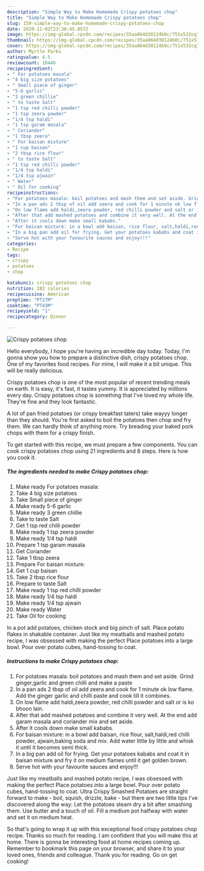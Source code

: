 ```yaml
---
description: "Simple Way to Make Homemade Crispy potatoes chop"
title: "Simple Way to Make Homemade Crispy potatoes chop"
slug: 159-simple-way-to-make-homemade-crispy-potatoes-chop
date: 2020-11-02T23:30:45.857Z
image: https://img-global.cpcdn.com/recipes/35aa864d30124b0c/751x532cq70/crispy-potatoes-chop-recipe-main-photo.jpg
thumbnail: https://img-global.cpcdn.com/recipes/35aa864d30124b0c/751x532cq70/crispy-potatoes-chop-recipe-main-photo.jpg
cover: https://img-global.cpcdn.com/recipes/35aa864d30124b0c/751x532cq70/crispy-potatoes-chop-recipe-main-photo.jpg
author: Myrtle Parks
ratingvalue: 4.5
reviewcount: 10446
recipeingredient:
- " For potatoes masala"
- "4 big size potatoes"
- " Small piece of ginger"
- "5-6 garlic"
- "3 green chillie"
- " to taste Salt"
- "1 tsp red chilli powder"
- "1 tsp zeera powder"
- "1/4 tsp haldi"
- "1 tsp garam masala"
- " Coriander"
- "1 tbsp zeera"
- " For baisan mixture"
- "1 cup baisan"
- "2 tbsp rice flour"
- " to taste Salt"
- "1 tsp red chilli powder"
- "1/4 tsp haldi"
- "1/4 tsp ajwain"
- " Water"
- " Oil for cooking"
recipeinstructions:
- "For potatoes masala: boil potatoes and mash them and set aside. Grind ginger,garlic and green chilli and make a paste"
- "In a pan ads 2 tbsp of oil add zeera and cook for 1 minute ok low flame. Add the ginger garlic and chilli paste and cook till it combines."
- "On low flame add haldi,zeera powder, red chilli powder and salt or is ko bhoon lain."
- "After that add mashed potatoes and combine it very well. At the end add garam masala and coriander mix and set aside."
- "After it cools down make small kababs."
- "For baisan mixture: in a bowl add baisan, rice flour, salt,haldi,red chilli powder, ajwain,baking soda and mix. Add water little by little and whisk it until it becomes semi thick."
- "In a big pan add oil for frying. Get your potatoes kababs and coat it in baisan mixture and fry it on medium flames until it get golden brown."
- "Serve hot with your favourite sauces and enjoy!!!"
categories:
- Recipe
tags:
- crispy
- potatoes
- chop

katakunci: crispy potatoes chop 
nutrition: 282 calories
recipecuisine: American
preptime: "PT27M"
cooktime: "PT43M"
recipeyield: "1"
recipecategory: Dinner

---
```



![Crispy potatoes chop](https://img-global.cpcdn.com/recipes/35aa864d30124b0c/751x532cq70/crispy-potatoes-chop-recipe-main-photo.jpg)

Hello everybody, I hope you're having an incredible day today. Today, I'm gonna show you how to prepare a distinctive dish, crispy potatoes chop. One of my favorites food recipes. For mine, I will make it a bit unique. This will be really delicious.

Crispy potatoes chop is one of the most popular of recent trending meals on earth. It is easy, it's fast, it tastes yummy. It is appreciated by millions every day. Crispy potatoes chop is something that I've loved my whole life. They're fine and they look fantastic.

A lot of pan fried potatoes (or crispy breakfast taters) take wayyy longer than they should. You&#39;re first asked to boil the potatoes then chop and fry them. We can hardly think of anything more. Try breading your baked pork chops with them for a crispy finish.


To get started with this recipe, we must prepare a few components. You can cook crispy potatoes chop using 21 ingredients and 8 steps. Here is how you cook it.

<!--inarticleads1-->

##### The ingredients needed to make Crispy potatoes chop:

1. Make ready  For potatoes masala:
1. Take 4 big size potatoes
1. Take  Small piece of ginger
1. Make ready 5-6 garlic
1. Make ready 3 green chillie
1. Take  to taste Salt
1. Get 1 tsp red chilli powder
1. Make ready 1 tsp zeera powder
1. Make ready 1/4 tsp haldi
1. Prepare 1 tsp garam masala
1. Get  Coriander
1. Take 1 tbsp zeera
1. Prepare  For baisan mixture:
1. Get 1 cup baisan
1. Take 2 tbsp rice flour
1. Prepare  to taste Salt
1. Make ready 1 tsp red chilli powder
1. Make ready 1/4 tsp haldi
1. Make ready 1/4 tsp ajwain
1. Make ready  Water
1. Take  Oil for cooking


In a pot add potatoes, chicken stock and big pinch of salt. Place potato flakes in shakable container. Just like my meatballs and mashed potato recipe, I was obsessed with making the perfect Place potatoes into a large bowl. Pour over potato cubes, hand-tossing to coat. 

<!--inarticleads2-->

##### Instructions to make Crispy potatoes chop:

1. For potatoes masala: boil potatoes and mash them and set aside. Grind ginger,garlic and green chilli and make a paste
1. In a pan ads 2 tbsp of oil add zeera and cook for 1 minute ok low flame. Add the ginger garlic and chilli paste and cook till it combines.
1. On low flame add haldi,zeera powder, red chilli powder and salt or is ko bhoon lain.
1. After that add mashed potatoes and combine it very well. At the end add garam masala and coriander mix and set aside.
1. After it cools down make small kababs.
1. For baisan mixture: in a bowl add baisan, rice flour, salt,haldi,red chilli powder, ajwain,baking soda and mix. Add water little by little and whisk it until it becomes semi thick.
1. In a big pan add oil for frying. Get your potatoes kababs and coat it in baisan mixture and fry it on medium flames until it get golden brown.
1. Serve hot with your favourite sauces and enjoy!!!


Just like my meatballs and mashed potato recipe, I was obsessed with making the perfect Place potatoes into a large bowl. Pour over potato cubes, hand-tossing to coat. Ultra Crispy Smashed Potatoes are straight forward to make - boil, squish, drizzle, bake - but there are two little tips I&#39;ve discovered along the way: Let the potatoes steam dry a bit after smashing them. Use butter and a touch of oil. Fill a medium pot halfway with water and set it on medium heat. 

So that's going to wrap it up with this exceptional food crispy potatoes chop recipe. Thanks so much for reading. I am confident that you will make this at home. There is gonna be interesting food at home recipes coming up. Remember to bookmark this page on your browser, and share it to your loved ones, friends and colleague. Thank you for reading. Go on get cooking!
